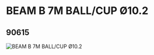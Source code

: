 # BEAM B 7M BALL/CUP Ø10.2
## 90615
![BEAM B 7M BALL/CUP Ø10.2](https://lc-www-live-s.legocdn.com/media/bricks/5/2/4630073.jpg)